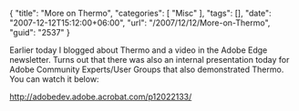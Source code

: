 {
	"title": "More on Thermo",
	"categories": [
		"Misc"
	],
	"tags": [],
	"date": "2007-12-12T15:12:00+06:00",
	"url": "/2007/12/12/More-on-Thermo",
	"guid": "2537"
}

Earlier today I blogged about Thermo and a video in the Adobe Edge newsletter. Turns out that there was also an internal presentation today for Adobe Community Experts/User Groups that also demonstrated Thermo. You can watch it below:

<a href="http://adobedev.adobe.acrobat.com/p12022133/">http://adobedev.adobe.acrobat.com/p12022133/</a>